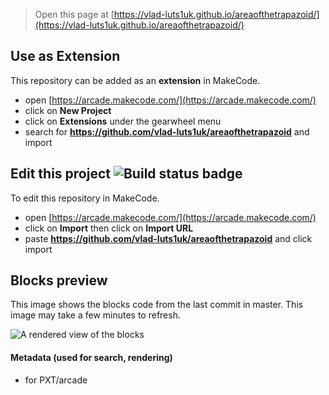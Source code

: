 
> Open this page at [https://vlad-luts1uk.github.io/areaofthetrapazoid/](https://vlad-luts1uk.github.io/areaofthetrapazoid/)

## Use as Extension

This repository can be added as an **extension** in MakeCode.

* open [https://arcade.makecode.com/](https://arcade.makecode.com/)
* click on **New Project**
* click on **Extensions** under the gearwheel menu
* search for **https://github.com/vlad-luts1uk/areaofthetrapazoid** and import

## Edit this project ![Build status badge](https://github.com/vlad-luts1uk/areaofthetrapazoid/workflows/MakeCode/badge.svg)

To edit this repository in MakeCode.

* open [https://arcade.makecode.com/](https://arcade.makecode.com/)
* click on **Import** then click on **Import URL**
* paste **https://github.com/vlad-luts1uk/areaofthetrapazoid** and click import

## Blocks preview

This image shows the blocks code from the last commit in master.
This image may take a few minutes to refresh.

![A rendered view of the blocks](https://github.com/vlad-luts1uk/areaofthetrapazoid/raw/master/.github/makecode/blocks.png)

#### Metadata (used for search, rendering)

* for PXT/arcade
<script src="https://makecode.com/gh-pages-embed.js"></script><script>makeCodeRender("{{ site.makecode.home_url }}", "{{ site.github.owner_name }}/{{ site.github.repository_name }}");</script>
